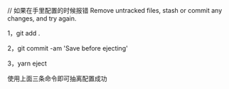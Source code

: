 // 如果在手里配置的时候报错  Remove untracked files, stash or commit any changes, and try again.

1，git add .

2，git commit -am 'Save before ejecting'

3，yarn eject

使用上面三条命令即可抽离配置成功